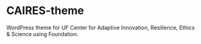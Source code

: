 # CAIRES-theme

WordPress theme for UF Center for Adaptive Innovation, Resilience, Ethics & Science using Foundation. 
